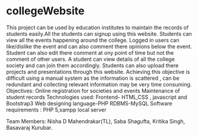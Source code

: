 # collegeWebsite
This project can be used by education institutes to maintain the records of students easily.All the students can signup using this website.
Students can view all the events happening around the college. Logged in users can like/dislike the event and can also comment there opinions below the event. Student can also edit there comment at ony point of time but not the comment of other users.
A student can view details of all the college society and can join them accordingly.
Students can also upload there projects and presentations through this website.
Achieving this objective is difficult using a manual system as the information is scattered , can be redundant and collecting relevant information may be very time consuming. 
Objectives:
  Online registration for societies and events
  Maintenance of student records
Technologies used:
  Frontend- HTML,CSS , javascript and Bootstrap3
  Web designing language-PHP
  RDBMS-MySQL
Software requirements :
  PHP 5,xampp local server
  
  Team Members:
  Nisha D Mahendrakar(TL),
  Saba Shagufta,
  Kritika Singh,
  Basavaraj Kurubar.
